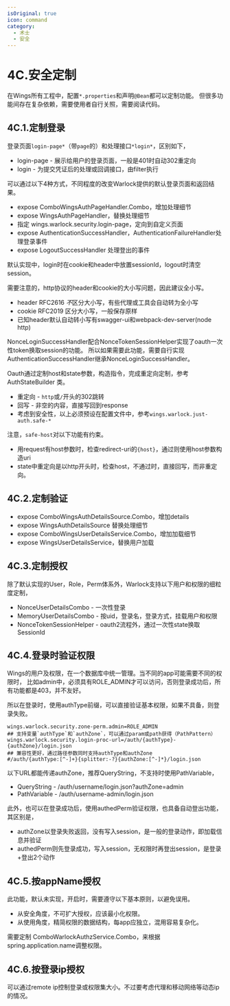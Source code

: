 ```yaml
---
isOriginal: true
icon: command
category:
  - 术士
  - 安全
---
```


# 4C.安全定制

在Wings所有工程中，配置`*.properties`和声明`@Bean`都可以定制功能。
但很多功能间存在复杂依赖，需要使用者自行关照，需要阅读代码。

## 4C.1.定制登录

登录页面`login-page*`（带`page`的）和处理接口`*login*`，区别如下，

* login-page - 展示给用户的登录页面，一般是401时自动302重定向
* login - 为提交凭证后的处理或回调接口，由filter执行

可以通过以下4种方式，不同程度的改变Warlock提供的默认登录页面和返回结果。

* expose ComboWingsAuthPageHandler.Combo，增加处理细节
* expose WingsAuthPageHandler，替换处理细节
* 指定 wings.warlock.security.login-page，定向到自定义页面
* expose AuthenticationSuccessHandler，AuthenticationFailureHandler处理登录事件
* expose LogoutSuccessHandler 处理登出的事件

默认实现中，login时在cookie和header中放置sessionId，logout时清空session。

需要注意的，http协议的header和cookie的大小写问题，因此建议全小写。

* header RFC2616 *不*区分大小写，有些代理或工具会自动转为全小写
* cookie RFC2019 区分大小写，一般保存原样
* 已知header默认自动转小写有swagger-ui和webpack-dev-server(node http)

NonceLoginSuccessHandler配合NonceTokenSessionHelper实现了oauth一次性token换取session的功能。
所以如果需要此功能，需要自行实现AuthenticationSuccessHandler继承NonceLoginSuccessHandler。

Oauth通过定制host和state参数，构造指令，完成重定向定制，参考 AuthStateBuilder 类。

* 重定向 - `http`或`/`开头的302跳转
* 回写 - 非空的内容，直接写回到response
* 考虑到安全性，以上必须预设在配置文件中，参考`wings.warlock.just-auth.safe-*`

注意，`safe-host`对以下功能有约束。

* 用request有host参数时，检查redirect-uri的`{host}`，通过则使用host参数构造uri
* state中重定向是以http开头时，检查host，不通过时，直接回写，而非重定向。

## 4C.2.定制验证

* expose ComboWingsAuthDetailsSource.Combo，增加details
* expose WingsAuthDetailsSource 替换处理细节
* expose ComboWingsUserDetailsService.Combo，增加加载细节
* expose WingsUserDetailsService，替换用户加载

## 4C.3.定制授权

除了默认实现的User，Role，Perm体系外，Warlock支持以下用户和权限的细粒度定制，

* NonceUserDetailsCombo - 一次性登录
* MemoryUserDetailsCombo - 按uid，登录名，登录方式，挂载用户和权限
* NonceTokenSessionHelper - oauth2流程外，通过一次性state换取SessionId

## 4C.4.登录时验证权限

Wings的用户及权限，在一个数据库中统一管理。当不同的app可能需要不同的权限时，
比如admin中，必须具有ROLE_ADMIN才可以访问，否则登录成功后，所有功能都是403，并不友好。

所以在登录时，使用authType前缀，可以直接验证基本权限，如果不具备，则登录失败。

```properties
wings.warlock.security.zone-perm.admin=ROLE_ADMIN
## 支持变量`authType`和`authZone`，可以通过param或path获得（PathPattern）
wings.warlock.security.login-proc-url=/auth/{authType}-{authZone}/login.json
## 兼容性更好，通过路径参数同时支持authType和authZone
#/auth/{authType:[^-]+}{splitter:-?}{authZone:[^-]*}/login.json
```

以下URL都能传递authZone，推荐QueryString，不支持时使用PathVariable，

* QueryString - /auth/username/login.json?authZone=admin
* PathVariable - /auth/username-admin/login.json

此外，也可以在登录成功后，使用authedPerm验证权限，也具备自动登出功能，其区别是，

* authZone以登录失败返回，没有写入session，是一般的登录动作，即加载信息并验证
* authedPerm则先登录成功，写入session，无权限时再登出session，是登录+登出2个动作

## 4C.5.按appName授权

此功能，默认未实现，开启时，需要遵守以下基本原则，以避免误用。

* 从安全角度，不可扩大授权，应该最小化权限。
* 从使用角度，精简权限的数据结构，每app应独立，混用容易复杂化。

需要定制 ComboWarlockAuthzService.Combo，来根据spring.application.name调整权限。

## 4C.6.按登录ip授权

可以通过remote ip控制登录或权限集大小。不过要考虑代理和移动网络等动态ip的情况。
